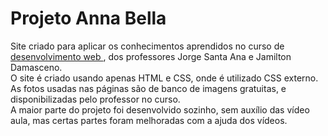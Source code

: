 # Projeto Anna Bella 

Site criado para aplicar os conhecimentos aprendidos no curso de <a href="https://www.udemy.com/course/web-completo/" target="_blank"> desenvolvimento web </a>, dos professores Jorge Santa Ana e Jamilton Damasceno.  
O site é criado usando apenas HTML e CSS, onde é utilizado CSS externo. As fotos usadas nas páginas são de banco de imagens gratuitas, e disponibilizadas pelo professor no curso.   
A maior parte do projeto foi desenvolvido sozinho, sem auxílio das vídeo aula, mas certas partes foram melhoradas com a ajuda dos vídeos.
